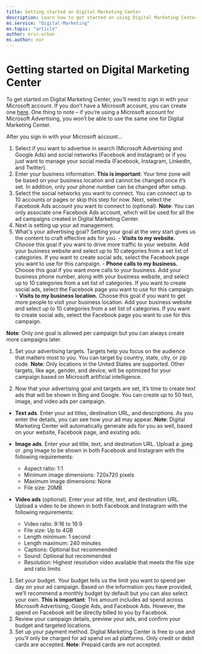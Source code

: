 ```yaml
---
title: Getting started on Digital Marketing Center
description: Learn how to get started on using Digital Marketing Center.
ms.service: "Digital-Marketing"
ms.topic: "article"
author: eric-urban
ms.author: eur
---
```


# Getting started on Digital Marketing Center

To get started on Digital Marketing Center, you’ll need to sign in with your Microsoft account. If you don’t have a Microsoft account, you can create one [here](https://go.microsoft.com/fwlink?LinkId=238657). One thing to note – if you’re using a Microsoft account for Microsoft Advertising, you won’t be able to use the same one for Digital Marketing Center.

After you sign in with your Microsoft account...

1. Select if you want to advertise in search (Microsoft Advertising and Google Ads) and social networks (Facebook and Instagram) or if you just want to manage your social media (Facebook,  Instagram, LinkedIn, and Twitter).
1. Enter your business information. **This is important**: Your time zone will be based on your business location and cannot be changed once it’s set. In addition, only your phone number can be changed after setup.
1. Select the social networks you want to connect. You can connect up to 10 accounts or pages or skip this step for now. Next, select the Facebook Ads account you want to connect to (optional). **Note**: You can only associate one Facebook Ads account, which will be used for all the ad campaigns created in Digital Marketing Center.
1. Next is setting up your ad management.
  1. What's your advertising goal? Setting your goal at the very start gives us the content to craft effective ads for you.
    - **Visits to my website.** Choose this goal if you want to drive more traffic to your website. Add your business website and select up to 10 categories from a set list of categories. If you want to create social ads, select the Facebook page you want to use for this campaign.
    - **Phone calls to my business.** Choose this goal if you want more calls to your business. Add your business phone number, along with your business website, and select up to 10 categories from a set list of categories. If you want to create social ads, select the Facebook page you want to use for this campaign.
    - **Visits to my business location.** Choose this goal if you want to get more people to visit your business location. Add your business website and select up to 10 categories from a set list of categories. If you want to create social ads, select the Facebook page you want to use for this campaign.

**Note**: Only one goal is allowed per campaign but you can always create more campaigns later.

  1. Set your advertising targets. Targets help you focus on the audience that matters most to you. You can target by country, state, city, or zip code. **Note**: Only locations in the United States are supported. 			 			Other targets, like age, gender, and device, will be optimized for your campaign based on Microsoft artificial intelligence.

1. Now that your advertising goal and targets are set, it’s time to create text ads that will be shown in Bing and Google. You can create up to 50 text, image, and video ads per campaign.
  - **Text ads**. Enter your ad titles, destination URL, and descriptions. As you enter the details, you can see how your ad may appear. 			 			**Note**: Digital Marketing Center will automatically generate ads for you as well, based on your website, Facebook page, and existing ads.
  - **Image ads**. Enter your ad title, text, and destination URL. Upload a .jpeg or .png image to be shown in both Facebook and Instagram with the following requirements:
    - Aspect ratio: 1:1
    - Minimum image dimensions: 720x720 pixels
    - Maximum image dimensions: None
    - File size: 20MB

  - **Video ads** (optional). Enter your ad title, text, and destination URL. Upload a video to be shown in both Facebook and Instagram with the following requirements:
    - Video ratio: 9:16 to 16:9
    - File size: Up to 4GB
    - Length minimum: 1 second
    - Length maximum: 240 minutes
    - Captions: Optional but recommended
    - Sound: Optional but recommended
    - Resolution: Highest resolution video available that meets the file size and ratio limits

1. Set your budget. Your budget tells us the limit you want to spend per day on your ad campaign. Based on the information you have provided, we’ll recommend a monthly budget by default but you can also select your own. **This is important**: This amount includes ad spend across Microsoft Advertising, Google Ads, and Facebook Ads. However, the spend on Facebook will be directly billed to you by Facebook.
1. Review your campaign details, preview your ads, and confirm your budget and targeted locations.
1. Set up your payment method. Digital Marketing Center is free to use and you’ll only be charged for ad spend on ad platforms. Only credit or debit cards are accepted. **Note**: Prepaid cards are not accepted.


